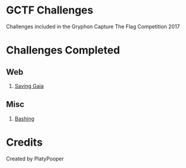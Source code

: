 # GCTF Challenges
Challenges included in the Gryphon Capture The Flag Competition 2017

# Challenges Completed
## Web
1. [Saving Gaia](Saving%20Gaia)

## Misc
1. [Bashing](Bashing)

# Credits
Created by PlatyPooper
